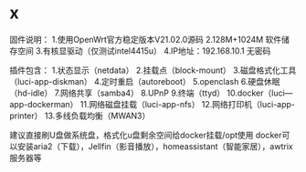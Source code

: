 # x
固件说明：
      1.使用OpenWrt官方稳定版本V21.02.0源码
      2.128M+1024M 软件储存空间
      3.有核显驱动（仅测试intel4415u）
      4.IP地址：192.168.10.1 无密码
 
插件包含：
       1.状态显示（netdata）
       2.挂载点（block-mount）
       3.磁盘格式化工具（luci-app-diskman）
       4.定时重启（autoreboot）
       5.openclash
       6.硬盘休眠（hd-idle）
       7.网络共享（samba4）
       8.UPnP
       9.终端（ttyd）
       10.docker（luci—app-dockerman）
       11.网络磁盘挂载（luci-app-nfs）
       12.网络打印机（luci-app-printer）
       13.多线负载均衡（MWAN3）

建议直接刷U盘做系统盘，格式化u盘剩余空间给docker挂载/opt使用
docker可以安装aria2（下载），Jellfin（影音播放），homeassistant（智能家居），awtrix服务器等
